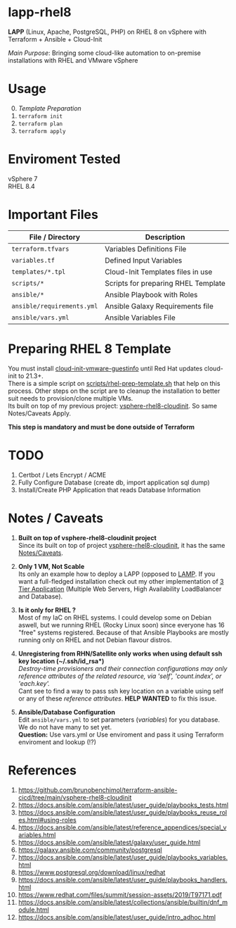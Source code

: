 # lapp-rhel8

**LAPP** (Linux, Apache, PostgreSQL, PHP) on RHEL 8 on vSphere with Terraform + Ansible + Cloud-Init

*Main Purpose*: Bringing some cloud-like automation to on-premise installations with RHEL and VMware vSphere 


# Usage

0. *Template Preparation*
1. `terraform init`
2. `terraform plan`
3. `terraform apply` 


# Enviroment Tested

vSphere 7   
RHEL 8.4   


# Important Files 

| File / Directory | Description |
| ---------- | ----------- |
| `terraform.tfvars`      |  Variables Definitions File | 
| `variables.tf`  |  Defined Input Variables  |
| `templates/*.tpl` | Cloud-Init Templates files in use |
| `scripts/*` | Scripts for preparing RHEL Template | 
| `ansible/*` | Ansible Playbook with Roles |
| `ansible/requirements.yml` | Ansible Galaxy Requirements file |
| `ansible/vars.yml` | Ansible Variables File |


# Preparing RHEL 8 Template

 You must install [cloud-init-vmware-guestinfo](https://github.com/vmware-archive/cloud-init-vmware-guestinfo) until Red Hat updates cloud-init to 21.3+.     
 There is a simple script on [scripts/rhel-prep-template.sh](https://github.com/brunobenchimol/terraform-ansible-cicd/blob/main/vsphere-rhel8-cloudinit/scripts/rhel-prep-template.sh) that help on this process. Other steps on the script are to cleanup the installation to better suit needs to provision/clone multiple VMs.  
 Its built on top of my previous project: [vsphere-rhel8-cloudinit](https://github.com/brunobenchimol/terraform-ansible-cicd/tree/main/vsphere-rhel8-cloudinit). So same Notes/Caveats Apply.  

**This step is mandatory and must be done outside of Terraform**

# TODO

1. Certbot / Lets Encrypt / ACME  
2. Fully Configure Database (create db, import application sql dump)  
3. Install/Create PHP Application that reads Database Information  

# Notes / Caveats

1. **Built on top of vsphere-rhel8-cloudinit project**  
Since its built on top of project [vsphere-rhel8-cloudinit](https://github.com/brunobenchimol/terraform-ansible-cicd/tree/main/vsphere-rhel8-cloudinit), it has the same [Notes/Caveats](https://github.com/brunobenchimol/terraform-ansible-cicd/tree/main/vsphere-rhel8-cloudinit#notes--caveats).   

2. **Only 1 VM, Not Scable**   
Its only an example how to deploy a LAPP (opposed to [LAMP](https://en.wikipedia.org/wiki/LAMP_(software_bundle)). If you want a full-fledged installation check out my other implementation of [3 Tier Application](https://github.com/brunobenchimol/terraform-ansible-cicd/tree/main/3-tier-lb-web-db-application) (Multiple Web Servers, High Availability LoadBalancer and Database).   

3. **Is it only for RHEL ?**    
Most of my IaC on RHEL systems. I could develop some on Debian aswell, but we running RHEL (Rocky Linux soon) since everyone has 16 "free" systems registered. Because of that Ansible Playbooks are mostly running only on RHEL and not Debian flavour distros.   

4. **Unregistering from RHN/Satellite only works when using default ssh key location \(~/.ssh/id_rsa\*\)**    
*Destroy-time provisioners and their connection configurations may only reference attributes of the related resource, via 'self', 'count.index', or 'each.key'.*   
Cant see to find a way to pass ssh key location on a variable using self or any of these *reference attributes*. **HELP WANTED** to fix this issue.  

5. **Ansible/Database Configuration**    
Edit `ansible/vars.yml` to set parameters (*variables*) for you database. We do not have many to set yet.   
**Question:** Use vars.yml or Use enviroment and pass it using Terraform enviroment and lookup (!?)      


# References

1. https://github.com/brunobenchimol/terraform-ansible-cicd/tree/main/vsphere-rhel8-cloudinit
2. https://docs.ansible.com/ansible/latest/user_guide/playbooks_tests.html
3. https://docs.ansible.com/ansible/latest/user_guide/playbooks_reuse_roles.html#using-roles
4. https://docs.ansible.com/ansible/latest/reference_appendices/special_variables.html
5. https://docs.ansible.com/ansible/latest/galaxy/user_guide.html
6. https://galaxy.ansible.com/community/postgresql
7. https://docs.ansible.com/ansible/latest/user_guide/playbooks_variables.html
8. https://www.postgresql.org/download/linux/redhat
9. https://docs.ansible.com/ansible/latest/user_guide/playbooks_handlers.html
10. https://www.redhat.com/files/summit/session-assets/2019/T97171.pdf  
11. https://docs.ansible.com/ansible/latest/collections/ansible/builtin/dnf_module.html
11. https://docs.ansible.com/ansible/latest/user_guide/intro_adhoc.html
